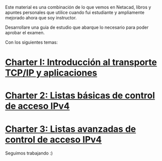 Este material es una combinación de lo que vemos en Netacad, libros y apuntes personales que utilice cuando fui estudiante y ampliamente mejorado ahora que soy instructor.

Desarrollare una guia de estudio que abarque lo necesario para poder aprobar el examen.

Con los siguientes temas:

# [Charter I: Introducción al transporte TCP/IP y aplicaciones](content/Charter-1.md)
# [Charter 2: Listas básicas de control de acceso IPv4](content/Charter-2.md)

# [Charter 3: Listas avanzadas de control de acceso IPv4](content/Charter-3.md)

Seguimos trabajando :)